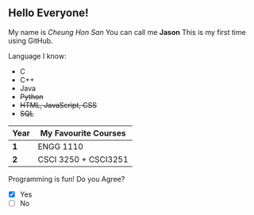 ## Hello Everyone!
My name is *Cheung Hon San*
You can call me **Jason**
This is my first time using GitHub.

Language I know:
* C
* C++
* Java
* ~~Python~~
* ~~HTML, JavaScript, CSS~~
* ~~SQL~~

| Year | My Favourite Courses |
| ------------- | ------------- |
| **1** | ENGG 1110 |
| **2** | CSCI 3250 + CSCI3251 |

Programming is fun! Do you Agree?
-[X] Yes
-[ ] No
